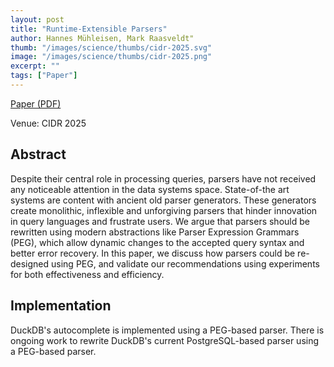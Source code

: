 ```yaml
---
layout: post
title: "Runtime-Extensible Parsers"
author: Hannes Mühleisen, Mark Raasveldt"
thumb: "/images/science/thumbs/cidr-2025.svg"
image: "/images/science/thumbs/cidr-2025.png"
excerpt: ""
tags: ["Paper"]
---
```


[Paper (PDF)](https://vldb.org/cidrdb/papers/2025/p18-muhleisen.pdf)

Venue: CIDR 2025

## Abstract

Despite their central role in processing queries, parsers have not received any noticeable attention in the data systems space. State-of-the art systems are content with ancient old parser generators. These generators create monolithic, inflexible and unforgiving parsers that hinder innovation in query languages and frustrate users. We argue that parsers should be rewritten using modern abstractions like Parser Expression Grammars (PEG), which allow dynamic changes to the accepted query syntax and better error recovery. In this paper, we discuss how parsers could be re-designed using PEG, and validate our recommendations using experiments for both effectiveness and efficiency.

## Implementation

DuckDB's autocomplete is implemented using a PEG-based parser.
There is ongoing work to rewrite DuckDB's current PostgreSQL-based parser using a PEG-based parser.
